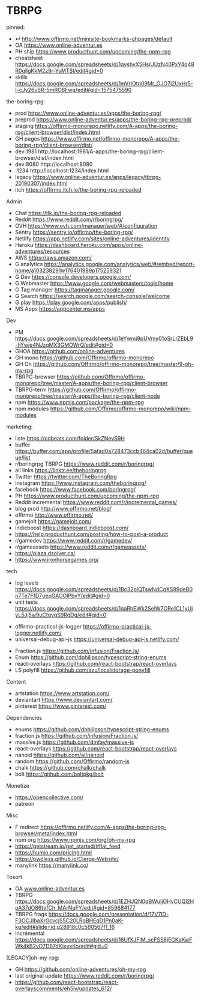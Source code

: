 # TBRPG

pinned:
- ↵ http://www.offirmo.net/minisite-bookmarks-ghpages/default
- OA https://www.online-adventur.es
- PH ship https://www.producthunt.com/upcoming/the-npm-rpg
- cheatsheet https://docs.google.com/spreadsheets/d/1qyshvX5HsiUUzN40PxY4q48R0qllgKkM2z9r-YsMTSI/edit#gid=0
- skills https://docs.google.com/spreadsheets/d/1mVrIOtq09Mr_OJO7j2UxHr5-I-cJy26vSR-5mRO8Fwg/edit#gid=1575475590


the-boring-rpg:
- prod        https://www.online-adventur.es/apps/the-boring-rpg/
- preprod     https://www.online-adventur.es/apps/the-boring-rpg-preprod/
- staging     https://offirmo-monorepo.netlify.com/A-apps/the-boring-rpg/client-browser/dist/index.html
- GH pages    https://www.offirmo.net/offirmo-monorepo/A-apps/the-boring-rpg/client-browser/dist/
- dev:1981    http://localhost:1981/A-apps/the-boring-rpg/client-browser/dist/index.html
- dev:8080    http://localhost:8080
- :1234       http://localhost:1234/index.html
- legacy      https://www.online-adventur.es/apps/legacy/tbrpg-20190307/index.html
- itch        https://offirmo.itch.io/the-boring-rpg-reloaded


Admin
- Chat https://tlk.io/the-boring-rpg-reloaded
- Reddit https://www.reddit.com/r/boringrpg/
- OVH https://www.ovh.com/manager/web/#/configuration
- Sentry https://sentry.io/offirmo/the-boring-rpg/
- Netlify https://app.netlify.com/sites/online-adventures/identity
- Heroku https://dashboard.heroku.com/apps/online-adventures/resources
- AWS https://aws.amazon.com/
- G analytics https://analytics.google.com/analytics/web/#/embed/report-home/a103238291w176401989p175259321
- G Dev https://console.developers.google.com/
- G Webmaster https://www.google.com/webmasters/tools/home
- G Tag manager https://tagmanager.google.com/
- G Search https://search.google.com/search-console/welcome
- G play https://play.google.com/apps/publish/
- MS Apps https://appcenter.ms/apps


Dev
- PM https://docs.google.com/spreadsheets/d/1eYwmi9pUVmy01oSrLrZEbL9-hYwje4NJzqMX3GMOWrQ/edit#gid=0
- GHOA https://github.com/online-adventures
- GH mono https://github.com/Offirmo/offirmo-monorepo
- GH Oh https://github.com/Offirmo/offirmo-monorepo/tree/master/9-oh-my-rpg
- TBRPG-browser https://github.com/Offirmo/offirmo-monorepo/tree/master/A-apps/the-boring-rpg/client-browser
- TBRPG-term https://github.com/Offirmo/offirmo-monorepo/tree/master/A-apps/the-boring-rpg/client-node
- npm https://www.npmjs.com/package/the-npm-rpg
- npm modules https://github.com/Offirmo/offirmo-monorepo/wiki/npm-modules


marketing:
- liste https://cobeats.com/folder/SkZNevS9H
- buffer https://buffer.com/app/profile/5afad0a728473ccb464ca02d/buffer/queue/list
- r/boringrpg TBRPG https://www.reddit.com/r/boringrpg/
- all links https://linktr.ee/theboringrpg
- Twitter https://twitter.com/TheBoringRpg
- Instagram https://www.instagram.com/theboringrpg/
- facebook https://www.facebook.com/boringrpg/
- PH https://www.producthunt.com/upcoming/the-npm-rpg
- Reddit incremental https://www.reddit.com/r/incremental_games/
- blog prod http://www.offirmo.net/blog/
- offirmo http://www.offirmo.net/
- gamejolt https://gamejolt.com/
- indieboost https://dashboard.indieboost.com/
- https://help.producthunt.com/posting/how-to-post-a-product
- r/gamedev https://www.reddit.com/r/gamedev/
- r/gameassets https://www.reddit.com/r/gameassets/
- https://plaza.dsolver.ca/
- https://www.ironhorsegames.org/



tech
- log levels https://docs.google.com/spreadsheets/d/1Bc32plQTswNdCqXS99deB0n7Te7FfD7uepGAOOlPbvY/edit#gid=0
- unit tests https://docs.google.com/spreadsheets/d/1qaRhEWk2SelW7ORe1CL1yUjyL5Jj5w9uCtqvgS9RgDg/edit#gid=0
* offirmo-practical-js-logger https://offirmo-practical-js-logger.netlify.com/
* universal-debug-api-js https://universal-debug-api-js.netlify.com/
- Fraction.js https://github.com/infusion/Fraction.js/
- Enum https://github.com/dphilipson/typescript-string-enums
- react-overlays https://github.com/react-bootstrap/react-overlays
- LS polyfill https://github.com/azu/localstorage-ponyfill


Content
- artstation  https://www.artstation.com/
- deviantart  https://www.deviantart.com/
- pinterest   https://www.pinterest.com/


Dependencies
- enums https://github.com/dphilipson/typescript-string-enums
- fraction.js https://github.com/infusion/Fraction.js/
- massive.js https://github.com/dmfay/massive-js
- react-overlays https://github.com/react-bootstrap/react-overlays
- nanoid https://github.com/ai/nanoid
- random https://github.com/Offirmo/random-js
- chalk https://github.com/chalk/chalk
- bolt https://github.com/boltpkg/bolt


Monetize
- https://opencollective.com/
- patreon


Misc
- F redirect https://offirmo.netlify.com/A-apps/the-boring-rpg-browser/meta/index.html
- npm org https://www.npmjs.com/org/oh-my-rpg
- https://getstream.io/get_started/#flat_feed
- https://humio.com/pricing.html
- https://pwdless.github.io/Cierge-Website/
- manylink https://manylink.co/


Tosort
- OA www.online-adventur.es
- TBRPG https://docs.google.com/spreadsheets/d/1EZHJQN0qBWuIjOHvCUQl2HoA37dO86tvfCh_MArNqFY/edit#gid=859684177
- TBRPG frags https://docs.google.com/presentation/d/17V7ID-F3OCJlbaXrGcvcjS5C20LRgBHEqD1Pn0aK-kg/edit#slide=id.g28918c0c560567f1_16
- Incrémental https://docs.google.com/spreadsheets/d/16UfXJFIM_scFSS8jEGKaKwFWk4kB2vD7D87dKixvxKo/edit#gid=0



[LEGACY]oh-my-rpg:
- GH https://github.com/online-adventures/oh-my-rpg
- last original update https://www.reddit.com/r/boringrpg/
- https://github.com/react-bootstrap/react-overlayscomments/eh5iv/updates_612/
